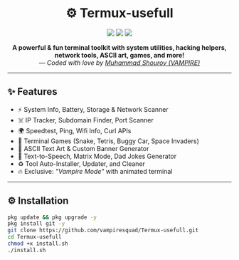 <h1 align="center">
  ⚙️ Termux-usefull
</h1>

<p align="center">
  <img src="https://img.shields.io/badge/Maintained-Yes-brightgreen?style=for-the-badge" />
  <img src="https://img.shields.io/badge/Platform-Termux-blue?style=for-the-badge" />
  <img src="https://img.shields.io/github/license/vampiresquad/Termux-usefull?style=for-the-badge" />
</p>

<p align="center">
  <b>A powerful & fun terminal toolkit with system utilities, hacking helpers, network tools, ASCII art, games, and more!</b><br>
  <i>— Coded with love by <a href="https://github.com/vampiresquad">Muhammad Shourov (VAMPIRE)</a></i>
</p>

---

## ✨ Features

- ⚡️ System Info, Battery, Storage & Network Scanner
- ☠️ IP Tracker, Subdomain Finder, Port Scanner
- 🌍 Speedtest, Ping, Wifi Info, Curl APIs
- 🤖 Terminal Games (Snake, Tetris, Buggy Car, Space Invaders)
- 🎨 ASCII Text Art & Custom Banner Generator
- 💬 Text-to-Speech, Matrix Mode, Dad Jokes Generator
- ♻️ Tool Auto-Installer, Updater, and Cleaner
- 🔥 Exclusive: *"Vampire Mode"* with animated terminal

---

## ⚙️ Installation

```bash
pkg update && pkg upgrade -y
pkg install git -y
git clone https://github.com/vampiresquad/Termux-usefull.git
cd Termux-usefull
chmod +x install.sh
./install.sh
